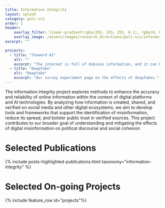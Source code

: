 ```yaml
---
title: Information Integrity
layout: splash
category: poli-sci
order: 1
header:
    overlay_filter: linear-gradient(rgba(255, 255, 255, 0.1), rgba(0, 0, 0, 0.5))
    overlay_image: /assets/images/research_directions/poli-sci/information-integrity.webp
excerpt: ""

projects:
  - title: "Steward AI"
    alt: ""
    excerpt: "The internet is full of dubious information, and it can be difficult and time-consuming to assess the veracity of everything we encounter. In this project, we are building towards an assistant that can help everyone validate information, facilitate learning, avoid harmful manipulation, and help bridge gaps to interact more productively with different groups and cultures."
  - title: "Deepfake"
    alt: "Deepfake"
    excerpt: "Our survey experiment page on the effects of deepfakes."
---
```


The information integrity project explores methods to enhance the accuracy and reliability of online information within the context of digital platforms and AI technologies. By analyzing how information is created, shared, and verified on social media and other digital ecosystems, we aim to develop tools and frameworks that support the identification of misinformation, reduce its spread, and bolster public trust in verified sources. This project contributes to our broader goal of understanding and mitigating the effects of digital misinformation on political discourse and social cohesion

# Selected Publications
{% include posts-highlighted-publications.html taxonomy="information-integrity" %}

# Selected On-going Projects
{% include feature_row id="projects"%}

<!-- # Funding -->